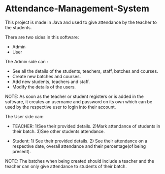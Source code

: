 # Attendance-Management-System

This project is made in Java and used to give attendance by the teacher to the students.

There are two sides in this software:
- Admin
- User

The Admin side can :
- See all the details of the students, teachers, staff, batches and courses.
- Create new batches and courses.
- Add new students, teachers and staff.
- Modify the details of the users.

NOTE: As soon as the teacher or student registers or is added in the software, it creates an username and password on its own which can be used by the respective user to login into their account.

The User side can:
- TEACHER: 1)See their provided details. 
           2)Mark attendance of students in their batch. 
           3)See other students attendance.
         
- Student: 1) See their provided details.
           2) See their attendance on a respective date, overall attendance and their percentage(of being present).
           
 NOTE: The batches when being created should include a teacher and the teacher can only give attendance to students of their batch.
